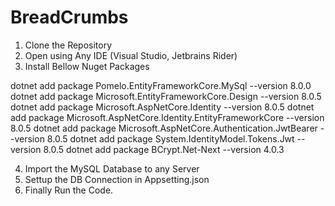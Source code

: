 # BreadCrumbs

1. Clone the Repository
2. Open using Any IDE (Visual Studio, Jetbrains Rider)
3. Install Bellow Nuget Packages

dotnet add package Pomelo.EntityFrameworkCore.MySql --version 8.0.0
dotnet add package Microsoft.EntityFrameworkCore.Design --version 8.0.5
dotnet add package Microsoft.AspNetCore.Identity --version 8.0.5
dotnet add package Microsoft.AspNetCore.Identity.EntityFrameworkCore --version 8.0.5
dotnet add package Microsoft.AspNetCore.Authentication.JwtBearer --version 8.0.5
dotnet add package System.IdentityModel.Tokens.Jwt --version 8.0.5
dotnet add package BCrypt.Net-Next --version 4.0.3

4. Import the MySQL Database to any Server
5. Settup the DB Connection in Appsetting.json
6. Finally Run the Code.
